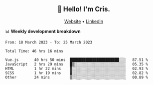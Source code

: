 
<h2 align="center">👋 Hello! I'm Cris.</h2>
<p align="center">
  <a href="https://www.criscunas.dev">Website</a> •
  <a href="https://www.linkedin.com/in/cristophercunas/">LinkedIn</a> 
</p>


📊 **Weekly development breakdown**
<!--START_SECTION:waka-->

```text
From: 18 March 2023 - To: 25 March 2023

Total Time: 46 hrs 16 mins

Vue.js       40 hrs 50 mins  ██████████████████████░░░   87.51 %
JavaScript   2 hrs 29 mins   █▒░░░░░░░░░░░░░░░░░░░░░░░   05.35 %
HTML         1 hr 22 mins    ▓░░░░░░░░░░░░░░░░░░░░░░░░   02.93 %
SCSS         1 hr 19 mins    ▓░░░░░░░░░░░░░░░░░░░░░░░░   02.82 %
Other        24 mins         ▒░░░░░░░░░░░░░░░░░░░░░░░░   00.89 %
```

<!--END_SECTION:waka-->
